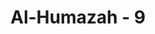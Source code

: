 ---
title: "Al-Humazah - 9"
no: 9
arabic_no: ٩
ayah: فِيْ عَمَدٍ مُّمَدَّدَةٍ ࣖ
translation: "(sedang mereka itu) diikat pada tiang-tiang yang panjang."
tafsir: "Allah menjelaskan melalui ayat ini keadaan orang-orang penghuni neraka Huthamah. Menurut Muqatil, pintu-pintu neraka itu ditutup rapat, sedangkan para penghuninya diikat pada tiang-tiang besi. Pintu-pintu itu tidak pernah dibuka dan di sana penuh dengan segala macam penderitaan. Tujuannya adalah untuk menjadikan mereka putus asa karena tidak dapat keluar dari neraka Huthamah itu. Semoga Allah menyelamatkan kita dari kemurkaan-Nya dan memelihara kita dari kedahsyatan api neraka dengan anugerah dan karunia-Nya."
---